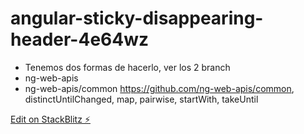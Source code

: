 # angular-sticky-disappearing-header-4e64wz
* Tenemos dos formas de hacerlo, ver los 2 branch
* ng-web-apis
* ng-web-apis/common
https://github.com/ng-web-apis/common,
distinctUntilChanged,
  map,
  pairwise,
  startWith,
  takeUntil

[Edit on StackBlitz ⚡️](https://stackblitz.com/edit/angular-sticky-disappearing-header-4e64wz)
